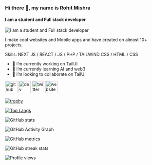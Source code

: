 ### Hi there 👋, my name is Rohit Mishra
#### I am a student and Full stack developer
![I am a student and Full stack developer](https://arturssmirnovs.github.io/github-profile-readme-generator/images/banner.png)

I make cool websites and Mobile apps and have created on almost 10+ projects.

Skills: NEXT JS / REACT / JS / PHP / TAILWIND CSS / HTML / CSS

- 🔭 I’m currently working on TailUI 
- 🌱 I’m currently learning AI and web3 
- 👯 I’m looking to collaborate on TailUI 


[<img src='https://cdn.jsdelivr.net/npm/simple-icons@3.0.1/icons/github.svg' alt='github' height='40'>](https://github.com/rohitmra)  [<img src='https://cdn.jsdelivr.net/npm/simple-icons@3.0.1/icons/hashnode.svg' alt='dev' height='40'>](rohitmishra)  [<img src='https://cdn.jsdelivr.net/npm/simple-icons@3.0.1/icons/twitter.svg' alt='twitter' height='40'>](https://twitter.com/rohit_mishra__)  [<img src='https://cdn.jsdelivr.net/npm/simple-icons@3.0.1/icons/icloud.svg' alt='website' height='40'>](ekzamer.com)  

[![trophy](https://github-profile-trophy.vercel.app/?username=rohitmra)](https://github.com/ryo-ma/github-profile-trophy)

[![Top Langs](https://github-readme-stats.vercel.app/api/top-langs/?username=rohitmra)](https://github.com/anuraghazra/github-readme-stats)

![GitHub stats](https://github-readme-stats.vercel.app/api?username=rohitmra&show_icons=true&count_private=true)  

![GitHub Activity Graph](https://activity-graph.herokuapp.com/graph?username=rohitmra)  

![GitHub metrics](https://metrics.lecoq.io/rohitmra)  

![GitHub streak stats](https://github-readme-streak-stats.herokuapp.com/?user=rohitmra)  

![Profile views](https://gpvc.arturio.dev/rohitmra)  
